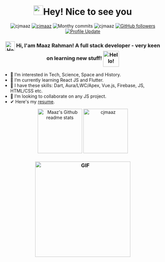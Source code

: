 <h1 align="center"> <img src="https://emojis.slackmojis.com/emojis/images/1531849430/4246/blob-sunglasses.gif?1531849430" width="30"/>Hey! Nice to see you </h1>

<p align="center"> 
    <img src="https://komarev.com/ghpvc/?username=cjmaaz" alt="cjmaaz"/>       
    <a href="https://github.com/cjmaaz?tab=repositories" target="_blank"><img src="https://badges.pufler.dev/repos/cjmaaz" alt="cjmaaz"/></a> 
    <img src="https://badges.pufler.dev/years/cjmaaz" alt="Monthy commits"/>  
    <img src="https://badges.pufler.dev/commits/monthly/cjmaaz" alt="cjmaaz"/>   
    <a href="https://github.com/cjmaaz?tab=followers"><img alt="GitHub followers" src="https://img.shields.io/github/followers/cjmaaz?color=4C1&logo=github"></a>
    <a href="https://github.com/cjmaaz/cjmaaz" target="_blank"><img alt="Profile Update" src="https://img.shields.io/github/last-commit/cjmaaz/cjmaaz?label=Profile%20update&style=fflat-square"></a>
</p> 

 
<h3 align="center">
    <img align="center" src="https://media.giphy.com/media/hvRJCLFzcasrR4ia7z/giphy.gif" alt="Hello!" width="30"/>
    Hi, I'am Maaz Rahman! A full stack developer - very keen on learning new stuff!
    <img align="center" src="https://c.tenor.com/P5DB2iGAecsAAAAi/peach-cat.gif" alt="Hello!" width="50"/>
</h3>  



- 👀 I’m interested in Tech, Science, Space and History.
- 🌱 I’m currently learning React JS and Flutter.
- 🙌 I have these skills: Dart, Aura/LWC/Apex, Vue.js, Firebase, JS, HTML/CSS etc.
- 💞️ I’m looking to collaborate on any JS project.
- ✔  Here's my [resume](https://cjmaaz.notion.site/Maaz-Rahman-54f930830b4c4d7e871ad263cab5954a).

<p align="center">
    <img height="140em" src="https://github-readme-stats.vercel.app/api?username=cjmaaz&theme=jolly&show_icons=true" alt="Maaz's Github readme stats">
    <img height="140em" src="http://github-readme-streak-stats.herokuapp.com?user=cjmaaz&&theme=jolly&show_icons=true" alt="cjmaaz"/>
</p>
<h3 align="center"> 
  <img align="center" alt="GIF" width="300"  src="https://media.giphy.com/media/sQuHLqjWwRXGvrjkg0/giphy.gif"/>
</h3>

<!---
cjmaaz/cjmaaz is a ✨ special ✨ repository because its `README.md` (this file) appears on your GitHub profile.
You can click the Preview link to take a look at your changes.
--->
